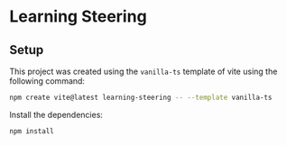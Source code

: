 # Learning Steering

## Setup
This project was created using the `vanilla-ts` template of vite using the following command:
```bash
npm create vite@latest learning-steering -- --template vanilla-ts
```

Install the dependencies:
```bash
npm install
```

